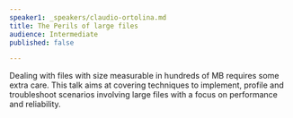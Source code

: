 ```yaml
---
speaker1: _speakers/claudio-ortolina.md
title: The Perils of large files
audience: Intermediate
published: false

---
```

<p>Dealing with files with size measurable in hundreds of MB requires some extra care. This talk aims at covering techniques to implement, profile and troubleshoot scenarios involving large files with a focus on performance and reliability.</p>
